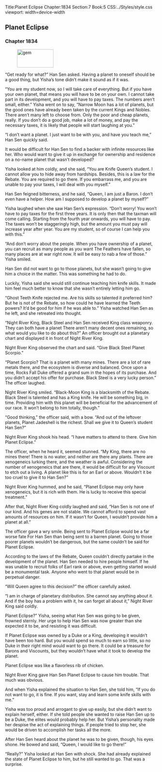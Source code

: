Title:Planet Eclipse 
Chapter:1834 
Section:7 
Book:5 
CSS:../Styles/style.css 
viewport: width=device-width
  
## Planet Eclipse
### Chapter 1834
  
<figure>
	<img src="../Images/gem.gif" alt="gem" id="gem" width="120" height="60" />
</figure>
  

  
“Get ready for what?” Han Sen asked. Having a planet to oneself should be a good thing, but Yisha’s tone didn’t make it sound as if it was.

“You are my student now, so I will take care of everything. But if you have your own planet, that means you will have to be on your own. I cannot take part in its development, and you will have to pay taxes. The numbers aren’t small, either.” Yisha went on to say, “Narrow Moon has a lot of planets, but the good ones have already been taken by the current Kings and Nobles. There aren’t many left to choose from. Only the poor and cheap planets, really. If you don’t do a good job, make a lot of money, and pay the necessary taxes, it is likely that people will start laughing at you.”

“I don’t want a planet. I just want to be with you, and have you teach me,” Han Sen quickly said.

It would be difficult for Han Sen to find a backer with infinite resources like her. Who would want to give it up in exchange for ownership and residence on a no-name planet that wasn’t developed?

Yisha looked at him coldly, and she said, “You are Knife Queen’s student. I cannot allow you to hide away from hardships. Besides, this is a law for the Rebate. You are required to go there. If you embarrass me, and you are unable to pay your taxes, I will deal with you myself.”

Han Sen feigned bitterness, and he said, “Queen, I am just a Baron. I don’t even have a helper. How am I supposed to develop a planet by myself?”

Yisha laughed when she saw Han Sen’s expression. “Don’t worry! You won’t have to pay taxes for the first three years. It is only then that the taxman will come calling. Starting from the fourth year onwards, you will have to pay. The taxes won’t be staggeringly high, but the amount you must pay will increase year after year. You are my student, so of course I can help you with this.”

“And don’t worry about the people. When you have ownership of a planet, you can recruit as many people as you want The Feathers have fallen, so many places are at war right now. It will be easy to nab a few of those.” Yisha smiled.

Han Sen did not want to go to those planets, but she wasn’t going to give him a choice in the matter. This was something he had to do.

Luckily, Yisha said she would still continue teaching him knife skills. It made him feel much better to know that she wasn’t entirely letting him go.

“Ghost Teeth Knife rejected me. Are his skills so talented it preferred him? But he is not of the Rebate, so how could he have learned the Teeth powers? It’d be good for him if he was able to.” Yisha watched Han Sen as he left, and she retreated into thought.

“Night River King, Black Steel and Han Sen received King class weaponry. They can both have a planet There aren’t many decent ones remaining, so what would you like to do about this?” An officer brought out a planetary chart and displayed it in front of Night River King.

Night River King observed the chart and said. “Give Black Steel Planet Scorpio.”

“Planet Scorpio? That is a planet with many mines. There are a lot of rare metals there, and the ecosystem is diverse and balanced. Once upon a time, Rocks Fall Duke offered a grand sum in the hopes of its purchase. And you didn’t accept his offer for purchase. Black Steel is a very lucky person.” The officer laughed.

Night River King smiled. “Black-Moon King is a blacksmith of the Rebate. Black Steel is talented and has a King knife. He will be something big, in time. Providing him with this planet will be beneficial for the advancement of our race. It won’t belong to him totally, though.”

“Good thinking,” the officer said, with a bow. “And out of the leftover planets, Planet Jadeshell is the richest. Shall we give it to Queen’s student Han Sen?”

Night River King shook his head. “I have matters to attend to there. Give him Planet Eclipse.”

The officer, when he heard it, seemed stunned. “My King, there are no mines there! There is no water, and neither are there any plants. There are xenogeneics lurking there, and the weather is awful. Considering the number of xenogeneics that are there, it would be difficult for any Viscount to etch out a living. A planet like this is for an Earl or above. Wouldn’t it be too cruel to give it to Han Sen?”

Night River King hummed, and he said, “Planet Eclipse may only have xenogeneics, but it is rich with them. He is lucky to receive this special treatment.”

After that, Night River King coldly laughed and said, “Han Sen is not one of our kind. And his genes are not stable. We cannot afford to spend vast amounts of resources on him. If it wasn’t for Queen, I wouldn’t provide him a planet at all.”

The officer gave a wry smile. Being sent to Planet Eclipse would be a far worse fate For Han Sen than being sent to a barren planet. Going to those poorer planets wouldn’t be dangerous, but the same couldn’t be said for Planet Eclipse.

According to the laws of the Rebate, Queen couldn’t directly partake in the development of the planet. Han Sen needed to hire people himself. If he was unable to recruit folks of Earl rank or above, even getting started would be a monumental task. Anyone who went to that planet would be in perpetual danger.

“Will Queen agree to this decision?” the officer carefully asked.

“I am in charge of planetary distribution. She cannot say anything about it. And if the boy has a problem with it, he can forget all about it,” Night River King said coldly.

Planet Eclipse?” Yisha, seeing what Han Sen was going to be given, frowned sternly. Her urge to help Han Sen was now greater than she expected it to be, and resisting it was difficult.

If Planet Eclipse was owned by a Duke or a King, developing it wouldn’t have been too hard. But you would spend so much to earn so little, so no Duke in their right mind would want to go there. It could be a treasure for Barons and Viscounts, but they wouldn’t have what it took to develop the planet.

Planet Eclipse was like a flavorless rib of chicken.

Night River King gave Han Sen Planet Eclipse to cause him trouble. That much was obvious.

And when Yisha explained the situation to Han Sen, she told him, “If you do not want to go, it is fine. If you want, stay and learn some knife skills with me.”

Yisha was too proud and arrogant to give up easily, but she didn’t want to explain herself, either. If she told people she wanted to raise Han Sen up to be a Duke, the elites would probably help her. But Yisha’s personality made her despise the act of explaining things. If people tried to stop her, she would be driven to accomplish her tasks all the more.

After Han Sen heard about the planet he was to be given, though, his eyes shone. He bowed and said, “Queen, I would like to go there!”

“Really?” Yisha looked at Han Sen with shock. She had already explained the state of Planet Eclipse to him, but he still wanted to go. That was a surprise.